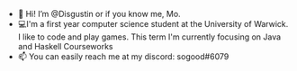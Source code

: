 
- 👋 Hi! I’m @Disgustin or if you know me, Mo.
- 💻I'm a first year computer science student at the University of Warwick. I like to code and play games. This term I'm currently focusing on Java and Haskell Courseworks
- 📫 You can easily reach me at my discord: sogood#6079
<!---
Disgustin/Disgustin is a ✨ special ✨ repository because its `README.md` (this file) appears on your GitHub profile.
You can click the Preview link to take a look at your changes.
--->
